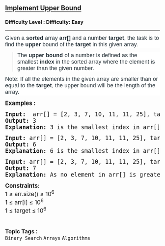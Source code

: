 <h2><a href="https://www.geeksforgeeks.org/problems/implement-upper-bound/1?itm_source=geeksforgeeks&itm_medium=article&itm_campaign=practice_card">Implement Upper Bound</a></h2><h3>Difficulty Level : Difficulty: Easy</h3><hr><div class="problems_problem_content__Xm_eO"><p dir="ltr" style="box-sizing: border-box; margin: 0px 0px 10px; padding: 0px; border: 0px; font-size: 18px; vertical-align: baseline; color: #273239; font-family: Nunito, sans-serif; letter-spacing: 0.162px; background-color: #ffffff;"><span style="box-sizing: border-box; margin: 0px; padding: 0px; border: 0px; vertical-align: baseline;">Given a&nbsp;</span><strong style="box-sizing: border-box; margin: 0px; padding: 0px; border: 0px; vertical-align: baseline;">sorted&nbsp;</strong><span style="box-sizing: border-box; margin: 0px; padding: 0px; border: 0px; vertical-align: baseline;">array&nbsp;</span><strong style="box-sizing: border-box; margin: 0px; padding: 0px; border: 0px; vertical-align: baseline;">arr[]&nbsp;</strong><span style="box-sizing: border-box; margin: 0px; padding: 0px; border: 0px; vertical-align: baseline;">and a number&nbsp;</span><strong style="box-sizing: border-box; margin: 0px; padding: 0px; border: 0px; vertical-align: baseline;">target</strong><span style="box-sizing: border-box; margin: 0px; padding: 0px; border: 0px; vertical-align: baseline;">, the task is to find the&nbsp;</span><strong style="box-sizing: border-box; margin: 0px; padding: 0px; border: 0px; vertical-align: baseline;">upper</strong><span style="box-sizing: border-box; margin: 0px; padding: 0px; border: 0px; vertical-align: baseline;"> bound&nbsp;of the&nbsp;</span><strong style="box-sizing: border-box; margin: 0px; padding: 0px; border: 0px; vertical-align: baseline;">target</strong><span style="box-sizing: border-box; margin: 0px; padding: 0px; border: 0px; vertical-align: baseline;">&nbsp;in this given array. </span></p>
<blockquote>
<p dir="ltr" style="box-sizing: border-box; margin: 0px 0px 10px; padding: 0px; border: 0px; font-size: 18px; vertical-align: baseline; color: #273239; font-family: Nunito, sans-serif; letter-spacing: 0.162px; background-color: #ffffff;"><span style="box-sizing: border-box; margin: 0px; padding: 0px; border: 0px; vertical-align: baseline;">The&nbsp;</span><strong style="box-sizing: border-box; margin: 0px; padding: 0px; border: 0px; vertical-align: baseline;">upper bound</strong><span style="box-sizing: border-box; margin: 0px; padding: 0px; border: 0px; vertical-align: baseline;">&nbsp;of a number is defined as the smallest&nbsp;</span><strong style="box-sizing: border-box; margin: 0px; padding: 0px; border: 0px; vertical-align: baseline;">index</strong><span style="box-sizing: border-box; margin: 0px; padding: 0px; border: 0px; vertical-align: baseline;">&nbsp;in the sorted array where the element is greater than the given number.</span></p>
</blockquote>
<p dir="ltr" style="box-sizing: border-box; margin: 0px 0px 10px; padding: 0px; border: 0px; font-size: 18px; vertical-align: baseline; color: #273239; font-family: Nunito, sans-serif; letter-spacing: 0.162px; background-color: #ffffff;"><span style="box-sizing: border-box; margin: 0px; padding: 0px; border: 0px; vertical-align: baseline;">Note:</span><span style="box-sizing: border-box; margin: 0px; padding: 0px; border: 0px; vertical-align: baseline;">&nbsp;If all the elements in the given array are smaller than or equal to the&nbsp;</span><strong style="box-sizing: border-box; margin: 0px; padding: 0px; border: 0px; vertical-align: baseline;">target</strong><span style="box-sizing: border-box; margin: 0px; padding: 0px; border: 0px; vertical-align: baseline;">, the upper bound will be the length of the array.</span></p>
<p><span style="font-size: 14pt;"><strong>Examples :</strong></span></p>
<pre><span style="font-size: 14pt;"><strong>Input: </strong> arr[] = [2, 3, 7, 10, 11, 11, 25], target = 9
<strong>Output:</strong> 3
<strong>Explanation:</strong> 3 is the smallest index in arr[], at which element (arr[3] = 10) is larger than 9.</span></pre>
<pre><span style="font-size: 14pt;"><strong>Input:</strong> arr[] = [2, 3, 7, 10, 11, 11, 25], target = 11
<strong>Output:</strong> 6
<strong>Explanation:</strong> 6 is the smallest index in arr[], at which element (arr[6] = 25) is larger than 11.<br></span></pre>
<pre><span style="font-size: 14pt;"><strong>Input:</strong> arr[] = [2, 3, 7, 10, 11, 11, 25], target = 100
<strong>Output:</strong> 7
<strong>Explanation:</strong> As no element in arr[] is greater than 100, return the length of array.</span></pre>
<p><span style="font-size: 14pt;"><strong>Constraints:</strong><br>1 ≤ arr.size() ≤ 10<sup>6</sup><br>1 ≤ arr[i] ≤ 10<sup>6</sup><br>1 ≤ target ≤ 10<sup>6</sup></span></p></div><br><p><span style=font-size:18px><strong>Topic Tags : </strong><br><code>Binary Search</code>&nbsp;<code>Arrays</code>&nbsp;<code>Algorithms</code>&nbsp;